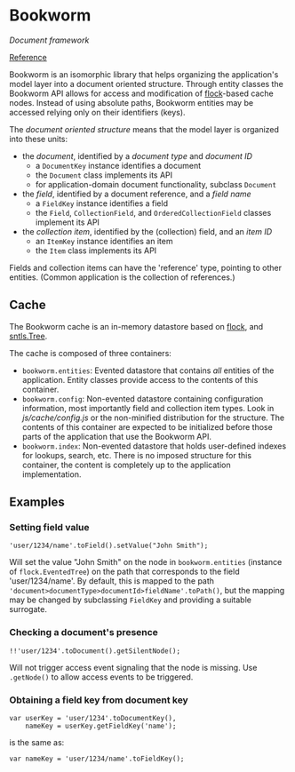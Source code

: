 Bookworm
========

*Document framework*

[Reference](http://danstocker.github.io/bookworm)

Bookworm is an isomorphic library that helps organizing the application's model layer into a document oriented structure. Through entity classes the Bookworm API allows for access and modification of [flock](https://github.com/danstocker/flock)-based cache nodes. Instead of using absolute paths, Bookworm entities may be accessed relying only on their identifiers (keys).

The *document oriented structure* means that the model layer is organized into these units:

- the *document*, identified by a *document type* and *document ID*
    - a `DocumentKey` instance identifies a document
    - the `Document` class implements its API
    - for application-domain document functionality, subclass `Document`
- the *field*, identified by a document reference, and a *field name*
    - a `FieldKey` instance identifies a field
    - the `Field`, `CollectionField`, and `OrderedCollectionField` classes implement its API
- the *collection item*, identified by the (collection) field, and an *item ID*
    - an `ItemKey` instance identifies an item
    - the `Item` class implements its API

Fields and collection items can have the 'reference' type, pointing to other entities. (Common application is the collection of references.)

Cache
-----

The Bookworm cache is an in-memory datastore based on [flock](https://github.com/danstocker/flock), and [sntls.Tree](http://danstocker.github.io/sntls/sntls.Tree.html).

The cache is composed of three containers:

- `bookworm.entities`: Evented datastore that contains *all* entities of the application. Entity classes provide access to the contents of this container.
- `bookworm.config`: Non-evented datastore containing configuration information, most importantly field and collection item types. Look in *js/cache/config.js* or the non-minified distribution for the structure. The contents of this container are expected to be initialized before those parts of the application that use the Bookworm API.
- `bookworm.index`: Non-evented datastore that holds user-defined indexes for lookups, search, etc. There is no imposed structure for this container, the content is completely up to the application implementation.

Examples
--------

### Setting field value

    'user/1234/name'.toField().setValue("John Smith");

Will set the value "John Smith" on the node in `bookworm.entities` (instance of `flock.EventedTree`) on the path that corresponds to the field 'user/1234/name'. By default, this is mapped to the path `'document>documentType>documentId>fieldName'.toPath()`, but the mapping may be changed by subclassing `FieldKey` and providing a suitable surrogate.

### Checking a document's presence

    !!'user/1234'.toDocument().getSilentNode();

Will not trigger access event signaling that the node is missing. Use `.getNode()` to allow access events to be triggered.

### Obtaining a field key from document key

    var userKey = 'user/1234'.toDocumentKey(),
        nameKey = userKey.getFieldKey('name');

is the same as:

    var nameKey = 'user/1234/name'.toFieldKey();
